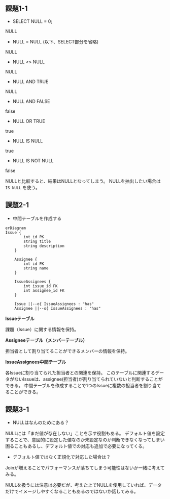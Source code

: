 ## 課題1-1

- SELECT NULL = 0;

NULL

- NULL = NULL (以下、SELECT部分を省略)

NULL

- NULL <> NULL

NULL

- NULL AND TRUE

NULL

- NULL AND FALSE

false

- NULL OR TRUE

true

- NULL IS NULL

true

- NULL IS NOT NULL

false

NULLと比較すると、結果はNULLとなってしまう。
NULLを抽出したい場合は `IS NULL` を使う。

## 課題2-1

- 中間テーブルを作成する

```mermaid
erDiagram
Issue {
        int id PK
        string title
        string description
    }

    Assignee {
        int id PK
        string name
    }

    IssueAssignees {
        int issue_id FK
        int assignee_id FK
    }

    Issue ||--o{ IssueAssignees : "has"
    Assignee ||--o{ IssueAssignees : "has"
```

**Issueテーブル**

課題（Issue）に関する情報を保持。

**Assigneeテーブル（メンバーテーブル）**

担当者として割り当てることができるメンバーの情報を保持。

**IssueAssignees中間テーブル**

各Issueに割り当てられた担当者との関連を保持。
このテーブルに関連するデータがないIssueは、assignee(担当者)が割り当てられていないと判断することができる。
中間テーブルを作成することで1つのIssueに複数の担当者を割り当てることができる。

## 課題3-1

- NULLはなんのためにある？

NULLには「まだ値が存在しない」ことを示す役割もある。
デフォルト値を設定することで、意図的に設定した値なのか未設定なのか判断できなくなってしまい困ることもあるし、デフォルト値での対応も追加で必要になってくる。

- デフォルト値ではなく正規化で対応した場合は？

Joinが増えることでパフォーマンスが落ちてしまう可能性はないか一緒に考えてみる。

NULLを扱うには注意は必要だが、考えた上でNULLを使用していれば、データだけでイメージしやすくなることもあるのではないか話してみる。
